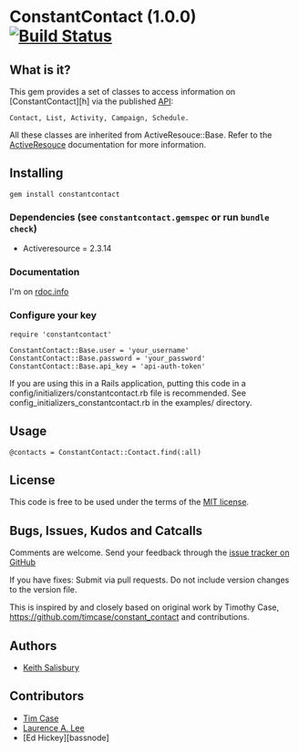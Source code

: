 # ConstantContact (1.0.0) [![Build Status](https://secure.travis-ci.org/tapajos/constantcontact.png)](http://travis-ci.org/tapajos/constantcontact)

## What is it?
This gem provides a set of classes to access information on [ConstantContact][h] via the published [API][api]:

    Contact, List, Activity, Campaign, Schedule.

All these classes are inherited from ActiveResouce::Base. Refer to the [ActiveResouce][ar] documentation for more information.

## Installing

    gem install constantcontact

### Dependencies (see <code>constantcontact.gemspec</code> or run <code>bundle check</code>)

 * Activeresource = 2.3.14

### Documentation

  I'm on [rdoc.info][rdoc]

### Configure your key
    
    require 'constantcontact'
    
    ConstantContact::Base.user = 'your_username'
    ConstantContact::Base.password = 'your_password'
    ConstantContact::Base.api_key = 'api-auth-token'

If you are using this in a Rails application, putting this code in a config/initializers/constantcontact.rb
file is recommended. See config_initializers_constantcontact.rb in the examples/ directory.

## Usage

    @contacts = ConstantContact::Contact.find(:all)
    
## License

This code is free to be used under the terms of the [MIT license][mit].

## Bugs, Issues, Kudos and Catcalls

Comments are welcome. Send your feedback through the [issue tracker on GitHub][i]

If you have fixes: Submit via pull requests. Do not include version changes to the 
version file. 

This is inspired by and closely based on original work by Timothy Case, https://github.com/timcase/constant_contact and contributions.

## Authors

* [Keith Salisbury][ktec]

## Contributors

* [Tim Case][timcase]
* [Laurence A. Lee][rubyjedi]
* [Ed Hickey][bassnode]


[ktec]: https://github.com/ktec
[timcase]: https://github.com/timcase
[rubyjedi]: https://github.com/rubyjedi
[basenode]: https://github.com/basenode

[api]: http://developer.37signals.com/highrise
[ar]: http://api.rubyonrails.org/classes/ActiveResource/Base.html
[c]:  http://api.rubyonrails.org/classes/ActiveSupport/Cache
[cc]:  http://www.constantcontact.com/
[i]:  https://github.com/ktec/constantcontact/issues
[mit]:http://www.opensource.org/licenses/mit-license.php
[rdoc]: http://rdoc.info/projects/tapajos/highrise
